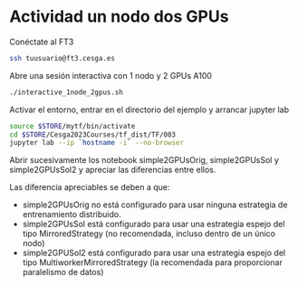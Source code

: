 
# Actividad un nodo dos GPUs

Conéctate al FT3 

```bash
ssh tuusuario@ft3.cesga.es
```



Abre una sesión interactiva con 1 nodo y 2 GPUs A100

```bash
./interactive_1node_2gpus.sh 
```

Activar el entorno, entrar en el directorio del ejemplo y arrancar jupyter lab

```bash
source $STORE/mytf/bin/activate
cd $STORE/Cesga2023Courses/tf_dist/TF/003
jupyter lab --ip `hostname -i` --no-browser
```

Abrir sucesivamente los notebook simple2GPUsOrig, simple2GPUsSol y simple2GPUsSol2 y apreciar las diferencias entre ellos.

Las diferencia apreciables se deben a que:

- simple2GPUsOrig no está configurado para usar ninguna estrategia de entrenamiento distribuido.
- simple2GPUsSol está configurado para usar una estrategia espejo del tipo MirroredStrategy (no recomendada, incluso dentro de un único nodo)
- simple2GPUSol2 está configurado para usar una estrategia espejo del tipo MultiworkerMirroredStrategy (la recomendada para proporcionar paralelismo de datos)




